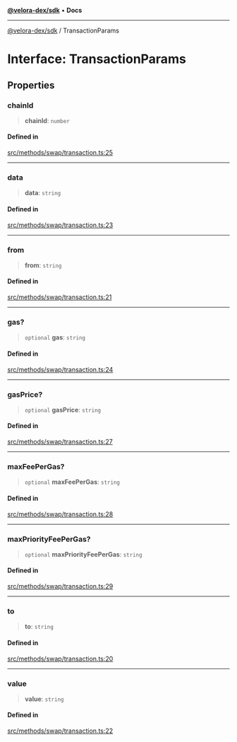 [**@velora-dex/sdk**](../README.md) • **Docs**

***

[@velora-dex/sdk](../globals.md) / TransactionParams

# Interface: TransactionParams

## Properties

### chainId

> **chainId**: `number`

#### Defined in

[src/methods/swap/transaction.ts:25](https://github.com/VeloraDEX/sdk/blob/master/src/methods/swap/transaction.ts#L25)

***

### data

> **data**: `string`

#### Defined in

[src/methods/swap/transaction.ts:23](https://github.com/VeloraDEX/sdk/blob/master/src/methods/swap/transaction.ts#L23)

***

### from

> **from**: `string`

#### Defined in

[src/methods/swap/transaction.ts:21](https://github.com/VeloraDEX/sdk/blob/master/src/methods/swap/transaction.ts#L21)

***

### gas?

> `optional` **gas**: `string`

#### Defined in

[src/methods/swap/transaction.ts:24](https://github.com/VeloraDEX/sdk/blob/master/src/methods/swap/transaction.ts#L24)

***

### gasPrice?

> `optional` **gasPrice**: `string`

#### Defined in

[src/methods/swap/transaction.ts:27](https://github.com/VeloraDEX/sdk/blob/master/src/methods/swap/transaction.ts#L27)

***

### maxFeePerGas?

> `optional` **maxFeePerGas**: `string`

#### Defined in

[src/methods/swap/transaction.ts:28](https://github.com/VeloraDEX/sdk/blob/master/src/methods/swap/transaction.ts#L28)

***

### maxPriorityFeePerGas?

> `optional` **maxPriorityFeePerGas**: `string`

#### Defined in

[src/methods/swap/transaction.ts:29](https://github.com/VeloraDEX/sdk/blob/master/src/methods/swap/transaction.ts#L29)

***

### to

> **to**: `string`

#### Defined in

[src/methods/swap/transaction.ts:20](https://github.com/VeloraDEX/sdk/blob/master/src/methods/swap/transaction.ts#L20)

***

### value

> **value**: `string`

#### Defined in

[src/methods/swap/transaction.ts:22](https://github.com/VeloraDEX/sdk/blob/master/src/methods/swap/transaction.ts#L22)
